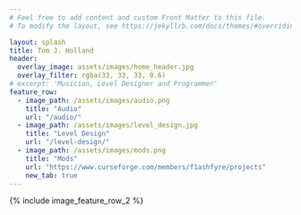 ```yaml
---
# Feel free to add content and custom Front Matter to this file.
# To modify the layout, see https://jekyllrb.com/docs/themes/#overriding-theme-defaults

layout: splash
title: Tom J. Holland
header:
  overlay_image: assets/images/home_header.jpg
  overlay_filter: rgba(33, 33, 33, 0.6)
# excerpt: 'Musician, Level Designer and Programmer'
feature_row:
  - image_path: /assets/images/audio.png
    title: "Audio"
    url: "/audio/"
  - image_path: /assets/images/level_design.jpg
    title: "Level Design"
    url: "/level-design/"
  - image_path: /assets/images/mods.png
    title: "Mods"
    url: "https://www.curseforge.com/members/f1ashfyre/projects"
    new_tab: true
---
```


{% include image_feature_row_2 %}